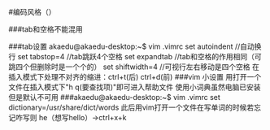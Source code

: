 #编码风格（）

###tab和空格不能混用

###tab设置
	akaedu@akaedu-desktop:~$ vim .vimrc
	set autoindent    //自动换行
	set tabstop=4     //tab跳跃4个空格
	set expandtab     //tab和空格的作用相同（可跳四个但删除时是一个个的）
	set shiftwidth=4  //可视行左右移动是四个空格
    在插入模式下处理不对齐的缩进：ctrl+t(后)  ctrl+d(前) 
###vim 小设置
    用打开一个文件在插入模式下"h q(要查找项)"即可进入帮助文件
    使用小词典虽然电脑已安装但是默认不可用
###akaedu@akaedu-desktop:~$ vim .vimrc
    set dictionary=/usr/share/dict/words
    此后用vim打开一个文件在写单词的时候若忘记咋写则 he（想写hello）->ctrl+x+k
    
